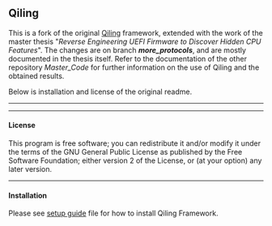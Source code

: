 ## Qiling 

This is a fork of the original [Qiling](https://github.com/qilingframework/qiling) framework, extended with the work of the master thesis "*Reverse Engineering UEFI Firmware to Discover Hidden CPU Features*". The changes are on branch ***more_protocols***, and are mostly documented in the thesis itself. Refer to the documentation of the other repository *Master_Code* for further information on the use of Qiling and the obtained results.

Below is installation and license of the original readme.

---
---

#### License

This program is free software; you can redistribute it and/or modify
it under the terms of the GNU General Public License as published by
the Free Software Foundation; either version 2 of the License, or
(at your option) any later version.

---

#### Installation

Please see [setup guide](https://docs.qiling.io/en/latest/install/) file for how to install Qiling Framework.
